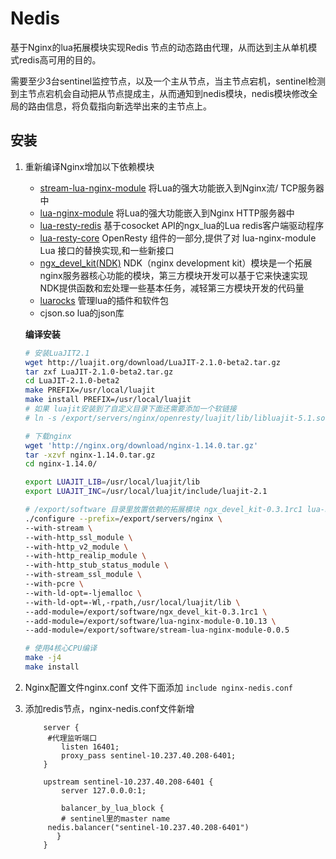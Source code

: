 # Nedis

基于Nginx的lua拓展模块实现Redis 节点的动态路由代理，从而达到主从单机模式redis高可用的目的。

需要至少3台sentinel监控节点，以及一个主从节点，当主节点宕机，sentinel检测到主节点宕机会自动把从节点提成主，从而通知到nedis模块，nedis模块修改全局的路由信息，将负载指向新选举出来的主节点上。

## 安装

1. 重新编译Nginx增加以下依赖模块

   - [stream-lua-nginx-module](https://github.com/openresty/stream-lua-nginx-module#installation)
     将Lua的强大功能嵌入到Nginx流/ TCP服务器中
   - [lua-nginx-module](https://github.com/openresty/lua-nginx-module)
     将Lua的强大功能嵌入到Nginx HTTP服务器中
   - [lua-resty-redis](https://github.com/openresty/lua-resty-redis#installation)
     基于cosocket API的ngx_lua的Lua redis客户端驱动程序
   - [lua-resty-core](https://github.com/openresty/lua-resty-core#synopsis)
     OpenResty 组件的一部分,提供了对 lua-nginx-module Lua 接口的替换实现,和一些新接口
   - [ngx_devel_kit(NDK)](https://github.com/simpl/ngx_devel_kit/archive/v0.2.19.tar.gz)
     NDK（nginx development kit）模块是一个拓展nginx服务器核心功能的模块，第三方模块开发可以基于它来快速实现
     NDK提供函数和宏处理一些基本任务，减轻第三方模块开发的代码量
   - [luarocks](https://github.com/luarocks/luarocks)
     管理lua的插件和软件包
   - cjson.so
     lua的json库
   
   **编译安装**

   ```bash
   # 安装LuaJIT2.1
   wget http://luajit.org/download/LuaJIT-2.1.0-beta2.tar.gz
   tar zxf LuaJIT-2.1.0-beta2.tar.gz
   cd LuaJIT-2.1.0-beta2
   make PREFIX=/usr/local/luajit
   make install PREFIX=/usr/local/luajit
   # 如果 luajit安装到了自定义目录下面还需要添加一个软链接
   # ln -s /export/servers/nginx/openresty/luajit/lib/libluajit-5.1.so.2 /lib64/libluajit-5.1.so.2
   
   # 下载nginx
   wget 'http://nginx.org/download/nginx-1.14.0.tar.gz'
   tar -xzvf nginx-1.14.0.tar.gz
   cd nginx-1.14.0/
   
   export LUAJIT_LIB=/usr/local/luajit/lib
   export LUAJIT_INC=/usr/local/luajit/include/luajit-2.1
   
   # /export/software 目录里放置依赖的拓展模块 ngx_devel_kit-0.3.1rc1 lua-nginx-module-0.10.13 stream-lua-nginx-module-0.0.5
   ./configure --prefix=/export/servers/nginx \
   --with-stream \
   --with-http_ssl_module \
   --with-http_v2_module \
   --with-http_realip_module \
   --with-http_stub_status_module \
   --with-stream_ssl_module \
   --with-pcre \
   --with-ld-opt=-ljemalloc \
   --with-ld-opt=-Wl,-rpath,/usr/local/luajit/lib \
   --add-module=/export/software/ngx_devel_kit-0.3.1rc1 \
   --add-module=/export/software/lua-nginx-module-0.10.13 \
   --add-module=/export/software/stream-lua-nginx-module-0.0.5
   
   # 使用4核心CPU编译
   make -j4
   make install
   ```

2. Nginx配置文件nginx.conf 文件下面添加 `include nginx-nedis.conf` 

3. 添加redis节点，nginx-nedis.conf文件新增

   ```
       server {
       	#代理监听端口
           listen 16401;
           proxy_pass sentinel-10.237.40.208-6401;
       }
   
       upstream sentinel-10.237.40.208-6401 {
           server 127.0.0.0:1;
           
           balancer_by_lua_block {
           # sentinel里的master name
   	    nedis.balancer("sentinel-10.237.40.208-6401")
          }
       }
   ```
